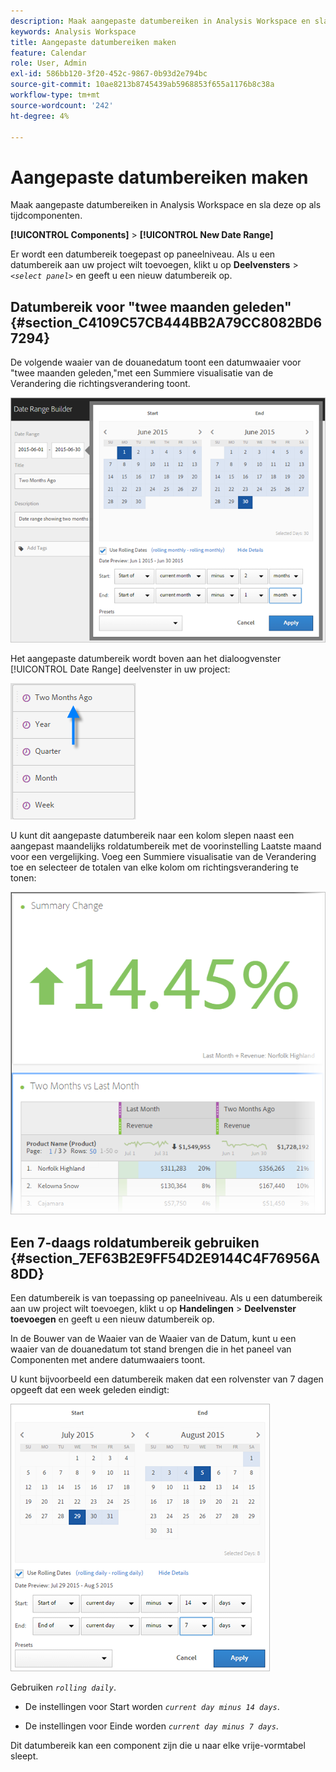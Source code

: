 ```yaml
---
description: Maak aangepaste datumbereiken in Analysis Workspace en sla deze op als tijdcomponenten.
keywords: Analysis Workspace
title: Aangepaste datumbereiken maken
feature: Calendar
role: User, Admin
exl-id: 586bb120-3f20-452c-9867-0b93d2e794bc
source-git-commit: 10ae8213b8745439ab5968853f655a1176b8c38a
workflow-type: tm+mt
source-wordcount: '242'
ht-degree: 4%

---
```


# Aangepaste datumbereiken maken

Maak aangepaste datumbereiken in Analysis Workspace en sla deze op als tijdcomponenten.

**[!UICONTROL Components]** > **[!UICONTROL New Date Range]**

Er wordt een datumbereik toegepast op paneelniveau. Als u een datumbereik aan uw project wilt toevoegen, klikt u op **Deelvensters** > *`<select panel>`* en geeft u een nieuw datumbereik op.

## Datumbereik voor &quot;twee maanden geleden&quot; {#section_C4109C57CB444BB2A79CC8082BD67294}

De volgende waaier van de douanedatum toont een datumwaaier voor &quot;twee maanden geleden,&quot;met een Summiere visualisatie van de Verandering die richtingsverandering toont.

![](assets/date-range-two-months-ago.png)

Het aangepaste datumbereik wordt boven aan het dialoogvenster [!UICONTROL Date Range] deelvenster in uw project:

![](assets/date-range-panel-two-months-ago.png)

U kunt dit aangepaste datumbereik naar een kolom slepen naast een aangepast maandelijks roldatumbereik met de voorinstelling Laatste maand voor een vergelijking. Voeg een Summiere visualisatie van de Verandering toe en selecteer de totalen van elke kolom om richtingsverandering te tonen:

![](assets/date-range-two-months-table.png)

## Een 7-daags roldatumbereik gebruiken {#section_7EF63B2E9FF54D2E9144C4F76956A8DD}

Een datumbereik is van toepassing op paneelniveau. Als u een datumbereik aan uw project wilt toevoegen, klikt u op **Handelingen** > **Deelvenster toevoegen** en geeft u een nieuw datumbereik op.

In de Bouwer van de Waaier van de Waaier van de Datum, kunt u een waaier van de douanedatum tot stand brengen die in het paneel van Componenten met andere datumwaaiers toont.

U kunt bijvoorbeeld een datumbereik maken dat een rolvenster van 7 dagen opgeeft dat een week geleden eindigt:

![](assets/create_date_range.png)

Gebruiken *`rolling daily`*.

* De instellingen voor Start worden *`current day minus 14 days`*.

* De instellingen voor Einde worden *`current day minus 7 days`*.

Dit datumbereik kan een component zijn die u naar elke vrije-vormtabel sleept.
